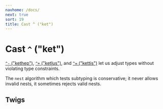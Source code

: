```yaml
---
navhome: /docs/
next: true
sort: 19
title: Cast ^ ("ket")
---
```


# Cast `^` ("ket")

[`^-` ("kethep")](./hep/), [`^+` ("ketlus")](./lus/), and 
[`^=` ("kettis")](./tis/) let us adjust types without violating type 
constraints.

The `nest` algorithm which tests subtyping is conservative;
it never allows invalid nests, it sometimes rejects valid nests.

## Twigs

<list dataPreview="true" className="runes"></list>
